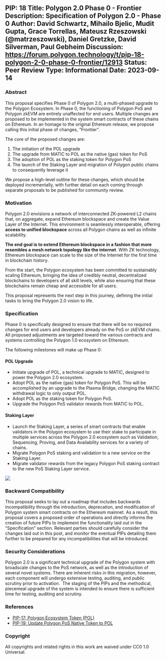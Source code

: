 PIP: 18
Title: Polygon 2.0 Phase 0 - Frontier
Description: Specification of Polygon 2.0 - Phase 0
Author: David Schwartz, Mihailo Bjelic, Mudit Gupta, Grace Torrellas, Mateusz Rzeszowski (@matrzeszowski), Daniel Gretzke, David Silverman, Paul Gebheim
Discussion: https://forum.polygon.technology/t/pip-18-polygon-2-0-phase-0-frontier/12913
Status: Peer Review
Type: Informational
Date: 2023-09-14
---

### Abstract

This proposal specifies Phase 0 of Polygon 2.0, a multi-phased upgrade to the Polygon Ecosystem. In Phase 0, the functioning of Polygon PoS and Polygon zkEVM are entirely unaffected for end users. Multiple changes are proposed to be implemented in the system smart contracts of these chains on Ethereum. In an homage to the original Ethereum release, we propose calling this initial phase of changes, “Frontier”. 

The core of the proposed changes are:

1.  The initiation of the POL upgrade
2.  The upgrade from MATIC to POL as the native (gas) token for PoS
3.  The adoption of POL as the staking token for Polygon PoS
4.  The launch of the Staking Layer and migration of Polygon public chains to consequently leverage it
    
We propose a high-level outline for these changes, which should be deployed incrementally, with further detail on each coming through separate proposals to be published for community review.

### Motivation

Polygon 2.0 envisions a network of interconnected ZK-powered L2 chains that, on aggregate, expand Ethereum blockspace and create the Value Layer of the Internet. This environment is seamlessly interoperable, offering **access to unified blockspace** across all Polygon chains as well as infinite scalability. 

**The end goal is to extend Ethereum blockspace in a fashion that more resembles a mesh network topology like the internet**. With ZK technology, Ethereum blockspace can scale to the size of the Internet for the first time in blockchain history.

From the start, the Polygon ecosystem has been committed to sustainably scaling Ethereum, bringing the idea of credibly neutral, decentralized blockchains to developers of all skill levels, while also ensuring that these blockchains remain cheap and accessible for all users. 

This proposal represents the next step in this journey, defining the initial tasks to bring the Polygon 2.0 vision to life.

### Specification

Phase 0 is specifically designed to ensure that there will be no required changes for end users and developers already on the PoS or zkEVM chains. All proposed adjustments are targeted toward the various contracts and systems controlling the Polygon 1.0 ecosystem on Ethereum. 

The following milestones will make up Phase 0:

#### POL Upgrade

-   Initiate upgrade of POL, a technical upgrade to MATIC, designed to power the Polygon 2.0 ecosystem.
-   Adopt POL as the native (gas) token for Polygon PoS. This will be accomplished by an upgrade to the Plasma Bridge, changing the MATIC withdrawal logic to only output POL.
-   Adopt POL as the staking token for Polygon PoS.
-   Upgrade the Polygon PoS validator rewards from MATIC to POL.
  
#### Staking Layer

-   Launch the Staking Layer, a series of smart contracts that enable validators in the Polygon ecosystem to use their stake to participate in multiple services across the Polygon 2.0 ecosystem such as Validation, Sequencing, Proving, and Data Availability services for a variety of chains. 
-   Migrate Polygon PoS staking and validation to a new service on the Staking Layer.
-   Migrate validator rewards from the legacy Polygon PoS staking contract to the new PoS Staking Layer service.

![](https://lh4.googleusercontent.com/U1IpTIuLkykLmYkvot6IBNdO1NY6h3Kj_mQA1rh4dLfhKbmYI_Ml-aeeEk2kcFsJUpXrgRrs114OY6s_-6v7O15u71qin6g2juF_EFLPuZZtFj9dzo-bheH_k4zmq6kwSqhtBhLmzKBM-b5PlPVwEb4)

### Backward Compatibility

This proposal seeks to lay out a roadmap that includes backwards incompatibility through the introduction, deprecation, and modification of Polygon system smart contracts on the Ethereum mainnet. As a result, this proposal covers a proposed order of operations and directly informs the creation of future PIPs to implement the functionality laid out in the “Specification” section. Relevant parties should carefully consider the changes laid out in this post, and monitor the eventual PIPs detailing them further to be prepared for any incompatibilities that will be introduced.

### Security Considerations

Polygon 2.0 is a significant technical upgrade of the Polygon system with broadscale changes to the PoS network, as well as the introduction of several novel systems. There are inherent risks in this migration, however, each component will undergo extensive testing, auditing, and public scrutiny prior to activation.  The staging of the PIPs and the methodical, piecemeal upgrade of the system is intended to ensure there is sufficient time for testing, auditing and scrutiny. 

### References

-   [PIP-17: Polygon Ecosystem Token (POL)](https://github.com/maticnetwork/Polygon-Improvement-Proposals/blob/main/PIPs/PIP-17.md)
-   [PIP-19: Update Polygon PoS Native Token to POL](https://github.com/maticnetwork/Polygon-Improvement-Proposals/blob/main/PIPs/PIP-19.md)

### Copyright

All copyrights and related rights in this work are waived under CC0 1.0 Universal.

